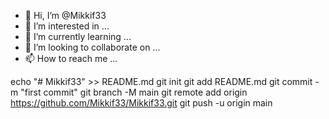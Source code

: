 - 👋 Hi, I’m @Mikkif33
- 👀 I’m interested in ...
- 🌱 I’m currently learning ...
- 💞️ I’m looking to collaborate on ...
- 📫 How to reach me ...

<!---
Mikkif33/Mikkif33 is a ✨ special ✨ repository because its `README.md` (this file) appears on your GitHub profile.
You can click the Preview link to take a look at your changes.
--->
echo "# Mikkif33" >> README.md
git init
git add README.md
git commit -m "first commit"
git branch -M main
git remote add origin https://github.com/Mikkif33/Mikkif33.git
git push -u origin main

